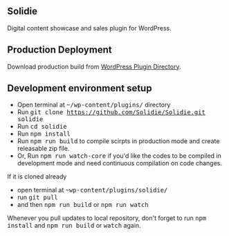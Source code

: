 ## Solidie

Digital content showcase and sales plugin for WordPress.

## Production Deployment
Download production build from [WordPress Plugin Directory](https://wordpress.org/plugins/solidie/).

## Development environment setup
- Open terminal at <kbd>~/wp-content/plugins/</kbd> directory
- Run <kbd>git clone https://github.com/Solidie/Solidie.git solidie</kbd>
- Run <kbd>cd solidie</kbd>
- Run <kbd>npm install</kbd>
- Run <kbd>npm run build</kbd> to compile scirpts in production mode and create releasable zip file.
- Or, Run <kbd>npm run watch-core</kbd> if you'd like the codes to be compiled in development mode and need continuous compilation on code changes.

If it is cloned already
- open terminal at <kbd>~wp-content/plugins/solidie/</kbd>
- run <kbd>git pull</kbd> 
- and then <kbd>npm run build</kbd> or <kbd>npm run watch</kbd>

Whenever you pull updates to local repository, don't forget to run <kbd>npm install</kbd> and <kbd>npm run build</kbd> or <kbd>watch</kbd> again.

